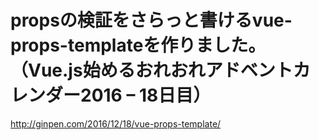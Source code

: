 # propsの検証をさらっと書けるvue-props-templateを作りました。（Vue.js始めるおれおれアドベントカレンダー2016 – 18日目）

http://ginpen.com/2016/12/18/vue-props-template/

